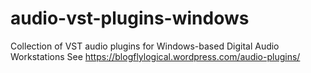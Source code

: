# audio-vst-plugins-windows
Collection of VST audio plugins for Windows-based Digital Audio Workstations
See https://blogflylogical.wordpress.com/audio-plugins/

